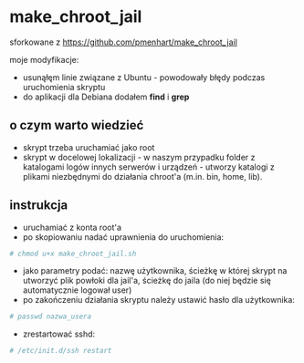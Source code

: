 # make_chroot_jail
sforkowane z https://github.com/pmenhart/make_chroot_jail

moje modyfikacje:
- usunąłęm linie związane z Ubuntu - powodowały błędy podczas uruchomienia skryptu
- do aplikacji dla Debiana dodałem **find** i **grep**

## o czym warto wiedzieć
- skrypt trzeba uruchamiać jako root
- skrypt w docelowej lokalizacji - w naszym przypadku folder z katalogami logów innych serwerów i urządzeń - utworzy katalogi z plikami niezbędnymi do działania chroot'a (m.in. bin, home, lib).

## instrukcja
- uruchamiać z konta root'a
- po skopiowaniu nadać uprawnienia do uruchomienia:
```bash
# chmod u+x make_chroot_jail.sh
```
- jako parametry podać: nazwę użytkownika, ścieżkę w której skrypt na utworzyć plik powłoki dla jail'a, ścieżkę do jaila (do niej będzie się automatycznie logował user)
- po zakończeniu działania skryptu należy ustawić hasło dla użytkownika:
```bash
# passwd nazwa_usera
```
- zrestartować sshd:
```bash
# /etc/init.d/ssh restart
```
